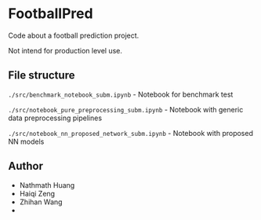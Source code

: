 # FootballPred

Code about a football prediction project.

Not intend for production level use.

## File structure

`./src/benchmark_notebook_subm.ipynb` - Notebook for benchmark test

`./src/notebook_pure_preprocessing_subm.ipynb` - Notebook with generic data preprocessing pipelines

`./src/notebook_nn_proposed_network_subm.ipynb` - Notebook with proposed NN models

## Author
* Nathmath Huang
* Haiqi Zeng
* Zhihan Wang
* 
